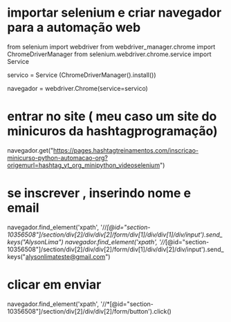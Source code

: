 # importar selenium e criar navegador para a automação web 

from selenium import webdriver
from webdriver_manager.chrome import ChromeDriverManager
from selenium.webdriver.chrome.service import Service

servico = Service (ChromeDriverManager().install())

navegador = webdriver.Chrome(service=servico)

# entrar no site ( meu caso um site do minicuros da hashtagprogramação)

navegador.get("https://pages.hashtagtreinamentos.com/inscricao-minicurso-python-automacao-org?origemurl=hashtag_yt_org_minipython_videoselenium")

# se inscrever , inserindo nome e email
navegador.find_element('xpath', 
                       '//*[@id="section-10356508"]/section/div[2]/div/div[2]/form/div[1]/div/div[1]/div/input').send_keys("AlysonLima")
navegador.find_element('xpath', 
                       '//*[@id="section-10356508"]/section/div[2]/div/div[2]/form/div[1]/div/div[2]/div/input').send_keys("alysonlimateste@gmail.com")
# clicar em enviar 
navegador.find_element('xpath', '//*[@id="section-10356508"]/section/div[2]/div/div[2]/form/button').click()

